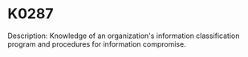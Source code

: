 # K0287
Description: Knowledge of an organization's information classification program and procedures for information compromise.
